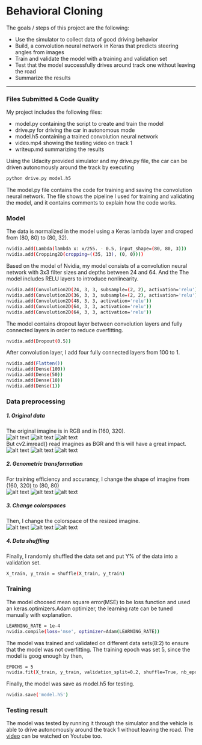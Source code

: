 # **Behavioral Cloning** 

The goals / steps of this project are the following:
* Use the simulator to collect data of good driving behavior
* Build, a convolution neural network in Keras that predicts steering angles from images
* Train and validate the model with a training and validation set
* Test that the model successfully drives around track one without leaving the road
* Summarize the results

[//]: # (Image References)

[center]: ./examples/center.jpg "center"
[left]: ./examples/left.jpg "left"
[right]: ./examples/right.jpg "right"
[center_bgr]: ./examples/center_bgr.jpg "center"
[left_bgr]: ./examples/left_bgr.jpg "left"
[right_bgr]: ./examples/right_bgr.jpg "right"
[center_resize]: ./examples/center_resize.jpg "center_resize"
[left_resize]: ./examples/left_resize.jpg "left_resize"
[right_resize]: ./examples/right_resize.jpg "right_resize"
[center_rgb]: ./examples/center_rgb.jpg "center_resize"
[left_rgb]: ./examples/left_rgb.jpg "left_resize"
[right_rgb]: ./examples/right_rgb.jpg "right_resize"


---
### Files Submitted & Code Quality

My project includes the following files:
* model.py containing the script to create and train the model
* drive.py for driving the car in autonomous mode
* model.h5 containing a trained convolution neural network 
* video.mp4 showing the testing video on track 1
* writeup.md summarizing the results

Using the Udacity provided simulator and my drive.py file, the car can be driven autonomously around the track by executing 
```sh
python drive.py model.h5
```

The model.py file contains the code for training and saving the convolution neural network. The file shows the pipeline I used for training and validating the model, and it contains comments to explain how the code works.

### Model

The data is normalized in the model using a Keras lambda layer and croped from (80, 80) to (80, 32).
```sh
nvidia.add(Lambda(lambda x: x/255. - 0.5, input_shape=(80, 80, 3)))
nvidia.add(Cropping2D(cropping=((35, 13), (0, 0))))
```

Based on the model of Nvidia, my model consists of a convolution neural network with 3x3 filter sizes and depths between 24 and 64. And the The model includes RELU layers to introduce nonlinearity.
```sh
nvidia.add(Convolution2D(24, 3, 3, subsample=(2, 2), activation='relu'))
nvidia.add(Convolution2D(36, 3, 3, subsample=(2, 2), activation='relu'))
nvidia.add(Convolution2D(48, 3, 3, activation='relu'))
nvidia.add(Convolution2D(64, 3, 3, activation='relu'))
nvidia.add(Convolution2D(64, 3, 3, activation='relu'))
```

The model contains dropout layer between convolution layers and fully connected layers in order to reduce overfitting. 
```sh
nvidia.add(Dropout(0.5))
```

After convolution layer, I add four fully connected layers from 100 to 1.
```sh
nvidia.add(Flatten())
nvidia.add(Dense(100))
nvidia.add(Dense(50))
nvidia.add(Dense(10))
nvidia.add(Dense(1))
```


### Data preprocessing

##### 1. Original data
The original imagine is in RGB and in (160, 320).  
![alt text][left] ![alt text][center] ![alt text][right]  
But cv2.imread() read imagines as BGR and this will have a great impact.  
![alt text][left_bgr] ![alt text][center_bgr] ![alt text][right_bgr]

##### 2. Genometric transformation
For training efficiency and accurancy, I change the shape of imagine from (160, 320) to (80, 80)  
![alt text][left_resize] ![alt text][center_resize] ![alt text][right_resize]

##### 3. Change colorspaces
Then, I change the colorspace of the resized imagine.  
![alt text][left_rgb] ![alt text][center_rgb] ![alt text][right_rgb]

##### 4. Data shuffling
Finally, I randomly shuffled the data set and put Y% of the data into a validation set.
```sh
X_train, y_train = shuffle(X_train, y_train)
```

### Training

The model choosed mean square error(MSE) to be loss function and used an keras.optimizers.Adam optimizer, the learning rate can be tuned manually with explanation.
```sh
LEARNING_RATE = 1e-4
nvidia.compile(loss='mse', optimizer=Adam(LEARNING_RATE))
```

The model was trained and validated on different data sets(8:2) to ensure that the model was not overfitting. The training epoch was set 5, since the model is goog enough by then,
```sh
EPOCHS = 5
nvidia.fit(X_train, y_train, validation_split=0.2, shuffle=True, nb_epoch=EPOCHS)
```

Finally, the model was save as model.h5 for testing.
```sh
nvidia.save('model.h5')
```


### Testing result
The model was tested by running it through the simulator and the vehicle is able to drive autonomously around the track 1 without leaving the road. The [video](https://youtu.be/bXbnlHCgiVU) can be watched on Youtube too.

